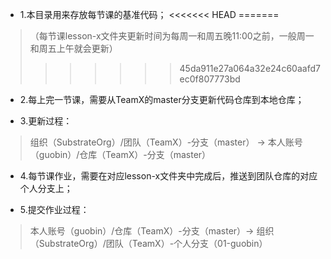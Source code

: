 * 1.本目录用来存放每节课的基准代码；
<<<<<<< HEAD
=======
> （每节课lesson-x文件夹更新时间为每周一和周五晚11:00之前，一般周一和周五上午就会更新）
>>>>>>> 45da911e27a064a32e24c60aafd7ec0f807773bd

* 2.每上完一节课，需要从TeamX的master分支更新代码仓库到本地仓库；

* 3.更新过程：
> 组织（SubstrateOrg）/团队（TeamX）-分支（master） → 本人账号（guobin）/仓库（TeamX）-分支（master）

* 4.每节课作业，需要在对应lesson-x文件夹中完成后，推送到团队仓库的对应个人分支上；

* 5.提交作业过程：
> 本人账号（guobin）/仓库（TeamX）-分支（master）→ 组织（SubstrateOrg）/团队（TeamX）-个人分支（01-guobin）
